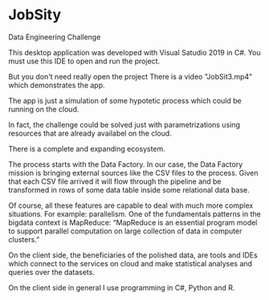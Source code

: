 # JobSity
Data Engineering Challenge

This desktop application was developed with Visual Satudio 2019 in C#. You must use this IDE to open and run the project.

But you don't need really open the project There is a video "JobSit3.mp4" which demonstrates the app.

The app is just a simulation of  some hypotetic process which could be running on the cloud.

In fact, the challenge could be solved just with parametrizations using resources that are already availabel on the cloud.

There is a complete and expanding ecosystem.

The process starts with the Data Factory.
In our case, the Data Factory mission is bringing external sources like the CSV files to the process.
Given that each CSV file arrived it will flow through the pipeline and be transformed in rows of some data table inside some relational data base.

Of course, all these features are capable to deal with much more complex situations. For example: parallelism.
One of the fundamentals patterns in the bigdata context is MapReduce:
“MapReduce is an essential program model to support parallel computation on large collection of data in computer clusters.”

On the client side, the beneficiaries of the polished data, are tools and IDEs which connect to the services on cloud and make statistical analyses and queries over the datasets.

On the client side in general I use programming in C#, Python and R.

